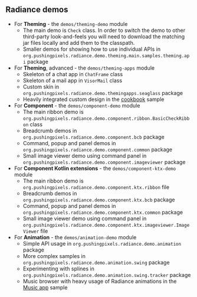 ## Radiance demos

* For **Theming** - the `demos/theming-demo` module
  * The main demo is `Check` class. In order to switch the demo to other third-party look-and-feels you will need to download the matching jar files locally and add them to the classpath.
  * Smaller demos for showing how to use individual APIs in `org.pushingpixels.radiance.demo.theming.main.samples.theming.api` package
* For **Theming**, advanced - the `demos/theming-apps` module
  * Skeleton of a chat app in `ChatFrame` class
  * Skeleton of a mail app in `VisorMail` class
  * Custom skin in `org.pushingpixels.radiance.demo.themingapps.seaglass` package
  * Heavily integrated custom design in the [cookbook](theming/cookbook/cookbook.md) sample
* For **Component** - the `demos/component-demo` module
  * The main ribbon demo is `org.pushingpixels.radiance.demo.component.ribbon.BasicCheckRibbon` class
  * Breadcrumb demos in `org.pushingpixels.radiance.demo.component.bcb` package
  * Command, popup and panel demos in `org.pushingpixels.radiance.demo.component.common` package
  * Small image viewer demo using command panel in `org.pushingpixels.radiance.demo.component.imageviewer` package
* For **Component Kotlin extensions** - the `demos/component-ktx-demo` module
  * The main ribbon demo is `org.pushingpixels.radiance.demo.component.ktx.ribbon` file
  * Breadcrumb demos in `org.pushingpixels.radiance.demo.component.ktx.bcb` package
  * Command, popup and panel demos in `org.pushingpixels.radiance.demo.component.ktx.common` package
  * Small image viewer demo using command panel in `org.pushingpixels.radiance.demo.component.ktx.imageviewer.ImageViewer` file
* For **Animation** - the `demos/animation-demo` module
  * Simple API usage in `org.pushingpixels.radiance.demo.animation` package
  * More complex samples in `org.pushingpixels.radiance.demo.animation.swing` package
  * Experimenting with splines in `org.pushingpixels.radiance.demo.animation.swing.tracker` package
  * Music browser with heavy usage of Radiance animations in the [Music app](animation/musicapp/overview.md) sample
